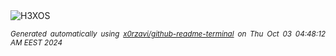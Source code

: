 <div align="justify">
<picture>
    <source media="(prefers-color-scheme: dark)" srcset="https://i.ibb.co/Wf5LsLr/output-gif.gif">
    <source media="(prefers-color-scheme: light)" srcset="https://i.ibb.co/Wf5LsLr/output-gif.gif">
    <img alt="H3XOS" src="https://i.ibb.co/Wf5LsLr/output-gif.gif">
</picture>

<sub><i>Generated automatically using [x0rzavi/github-readme-terminal](https://github.com/x0rzavi/github-readme-terminal) on Thu Oct 03 04:48:12 AM EEST 2024</i></sub>
</div>